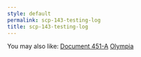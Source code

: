 ```yaml
---
style: default
permalink: scp-143-testing-log
title: scp-143-testing-log
---
```

You may also like:
[Document 451-A](http://scp-wiki.net/document-451-a)
[Olympia](http://scp-wiki.net/olympia)